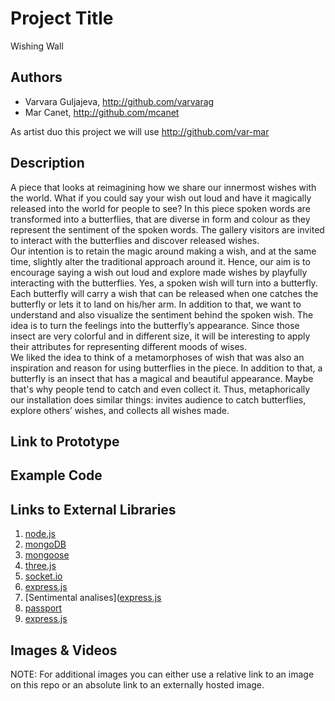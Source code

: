 # Project Title
Wishing Wall

## Authors
- Varvara Guljajeva, http://github.com/varvarag
- Mar Canet, http://github.com/mcanet

As artist duo this project we will use http://github.com/var-mar

## Description
A piece that looks at reimagining how we share our innermost wishes with the world. What if you could say your wish out loud and have it magically released into the world for people to see? In this piece spoken words are transformed into a butterflies, that are diverse in form and colour as they represent the sentiment of the spoken words. The gallery visitors are invited to interact with the butterflies and discover released wishes.  
Our intention is to retain the magic around making a wish, and at the same time, slightly alter the traditional approach around it. Hence, our aim is to encourage saying a wish out loud and explore made wishes by playfully interacting with the butterflies. Yes, a spoken wish will turn into a butterfly. Each butterfly will carry a wish that can be released when one catches the butterfly or lets it to land on his/her arm.
In addition to that, we want to understand and also visualize the sentiment behind the spoken wish. The idea is to turn the feelings into the butterfly’s appearance. Since those insect are very colorful and in different size, it will be interesting to apply their attributes for representing different moods of wises.   	 	
We liked the idea to think of a metamorphoses of wish that was also an inspiration and reason for using butterflies in the piece. In addition to that, a butterfly is an insect that has a magical and beautiful appearance. Maybe that's why people tend to catch and even collect it. Thus, metaphorically our installation does similar things: invites audience to catch butterflies, explore others’ wishes, and collects all wishes made.

## Link to Prototype


## Example Code

## Links to External Libraries
1. [node.js](http://www.nodejs.org/ "node.js")
2. [mongoDB](http://www.mongodb.org/ "mongoDB")
3. [mongoose](http://mongoosejs.com/ "mongoose")
4. [three.js](http://threejs.org/ "three.js")
5. [socket.io](http://socket.io "socket.io")
6. [express.js](http://www.expressjs.com/ "express.js")
7. [Sentimental analises]([express.js](http://www.expressjs.com/ "Sentimental analises")
8. [passport](http://passportjs.org/ "passport")
9. [express.js](http://www.expressjs.com/ "express.js")

## Images & Videos
NOTE: For additional images you can either use a relative link to an image on this repo or an absolute link to an externally hosted image.

